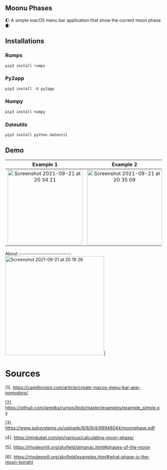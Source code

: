## Moonu Phases
🌔 A simple macOS menu bar application that show the current moon phase 🌒

## Installations
### Rumps
```python
pip3 install rumps
```
### Py2app
```python
pip3 install -U py2app
```
### Numpy
```python
pip3 install numpy
```
### Dateutils
```python
pip3 install python-dateutil
```

## Demo
Example 1 |  Example 2 | Example 2 |
:-------------------------:|:-------------------------:|:-------------------------:
<img width="240" alt="Screenshot 2021-09-21 at 20 34 21" src="https://user-images.githubusercontent.com/64978825/134236279-f1f06537-5612-4edf-98e2-54b0c40e09e9.png">|<img width="240" alt="Screenshot 2021-09-21 at 20 35 09" src="https://user-images.githubusercontent.com/64978825/134236284-0b567d07-0822-4a21-8cd8-a2fde1e18fc0.png">|<img width="240" alt="Screenshot 2021-09-21 at 20 35 56" src="https://user-images.githubusercontent.com/64978825/134236445-59c8fc1e-f8d4-4637-bd67-90ab92dbfb2b.png">

About
:-------------------------:
<img width="318" alt="Screenshot 2021-09-21 at 20 19 26" src="https://user-images.githubusercontent.com/64978825/134236435-26f6dea3-5a77-4096-bcde-567e9d0d592b.png">|

# Sources
[1]. https://camillovisini.com/article/create-macos-menu-bar-app-pomodoro/

[2]. https://github.com/jaredks/rumps/blob/master/examples/example_simple.py

[3]. https://www.subsystems.us/uploads/9/8/9/4/98948044/moonphase.pdf

[4]. https://minkukel.com/en/various/calculating-moon-phase/

[5]. https://rhodesmill.org/skyfield/almanac.html#phases-of-the-moon

[6]. https://rhodesmill.org/skyfield/examples.html#what-phase-is-the-moon-tonight
